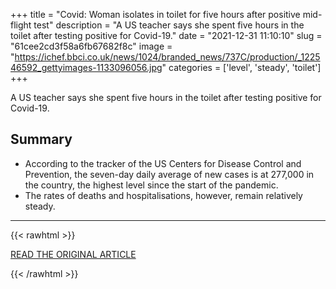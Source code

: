 +++
title = "Covid: Woman isolates in toilet for five hours after positive mid-flight test"
description = "A US teacher says she spent five hours in the toilet after testing positive for Covid-19."
date = "2021-12-31 11:10:10"
slug = "61cee2cd3f58a6fb67682f8c"
image = "https://ichef.bbci.co.uk/news/1024/branded_news/737C/production/_122546592_gettyimages-1133096056.jpg"
categories = ['level', 'steady', 'toilet']
+++

A US teacher says she spent five hours in the toilet after testing positive for Covid-19.

## Summary

- According to the tracker of the US Centers for Disease Control and Prevention, the seven-day daily average of new cases is at 277,000 in the country, the highest level since the start of the pandemic.
- The rates of deaths and hospitalisations, however, remain relatively steady.

---

{{< rawhtml >}}
  <p class="article-category">
    <a target="_blank" href="https://www.bbc.co.uk/news/world-us-canada-59833262">READ THE ORIGINAL ARTICLE</a>
  </p>
{{< /rawhtml >}}
